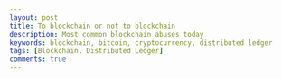 ```yaml
---
layout: post
title: To blockchain or not to blockchain
description: Most common blockchain abuses today
keywords: blockchain, bitcoin, cryptocurrency, distributed ledger
tags: [Blockchain, Distributed Ledger]
comments: true
---
```


